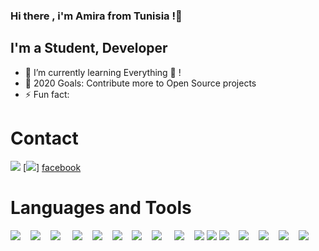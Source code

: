 ### Hi there , i'm Amira from Tunisia !👋


<!-- **amira-haouet/amira-haouet** is a ✨ _special_ ✨ repository because its `README.md` (this file) appears on your GitHub profile.-->

## I'm a Student, Developer
- 🌱 I’m currently learning Everything 🤣 !
- 🥅 2020 Goals: Contribute more to Open Source projects
- ⚡ Fun fact: 


# Contact
[<img src="https://img.icons8.com/color/50/4a90e2/linkedin.png"/>][linkedin]
[][twitter]
[<img src="https://img.icons8.com/ios-filled/48/4a90e2/facebook-circled.png"/>] [facebook]
[][instagram]



# Languages and Tools 

<div>
  <img src="https://img.icons8.com/color-glass/48/4a90e2/github.png"/>&nbsp; &nbsp;
  <img src="https://img.icons8.com/color/48/000000/git.png"/>&nbsp; &nbsp;
  <img src="https://img.icons8.com/color/48/000000/docker.png"/> &nbsp; &nbsp;
  <img src="https://img.icons8.com/color/48/000000/android-studio--v2.png"/>&nbsp; &nbsp;
  <img src="https://img.icons8.com/color/48/000000/visual-studio-code-2019.png"/>&nbsp; &nbsp;
  <img src="https://img.icons8.com/color/48/000000/java-coffee-cup-logo--v1.png"/>&nbsp; &nbsp;
  <img src="https://img.icons8.com/color/48/000000/symfony.png"/>&nbsp; &nbsp;
  <img src="https://img.icons8.com/color/48/000000/flutter.png"/> &nbsp; &nbsp;
  <img src="https://img.icons8.com/color/48/000000/dart.png"/>&nbsp; &nbsp;
  <img src="https://img.icons8.com/color/48/4a90e2/javascript--v2.png"/>
  <img src="https://img.icons8.com/color/48/4a90e2/react-native.png"/>
  <img src="https://img.icons8.com/color/48/000000/firebase.png"/>&nbsp; &nbsp;
  <img src="https://img.icons8.com/nolan/48/json.png"/>&nbsp; &nbsp;
  <img src="https://img.icons8.com/color/48/000000/mongodb.png"/>&nbsp; &nbsp;
  <img src="https://img.icons8.com/fluency/48/000000/mysql-logo.png"/>&nbsp; &nbsp;
  <img src="https://img.icons8.com/color/48/000000/adobe-illustrator--v2.png"/>
</div>

[twitter]: https://twitter.com/codeSTACKr
[facebook]: https://youtube.com/codeSTACKr
[instagram]: https://instagram.com/codeSTACKr
[linkedin]: https://www.linkedin.com/in/amira-haouet/


